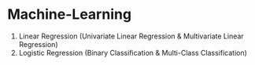 # Machine-Learning
1. Linear Regression (Univariate Linear Regression & Multivariate Linear Regression)
2. Logistic Regression (Binary Classification & Multi-Class Classification)
